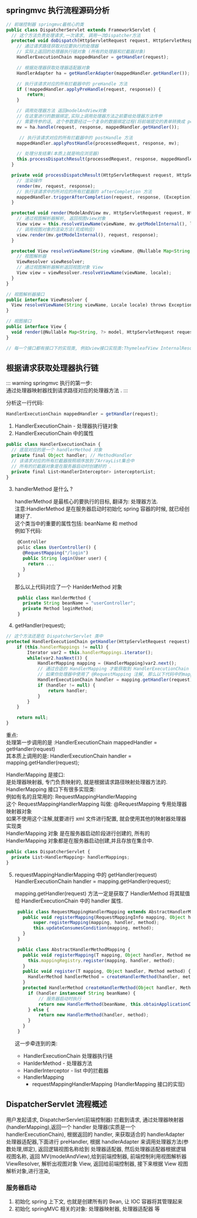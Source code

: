 ## springmvc 执行流程源码分析

```js
// 前端控制器 springmvc最核心的类
public class DispatcherServlet extends FrameworkServlet {
  // 这个方法负责处理请求,一次请求, 调用一次Dispatcher方法
  protected void doDispatch(HttpServletRequest request, HttpServletResponse response) throws Exception {
    // 通过请求路径获取对应要执行的处理器
    // 实际上返回的处理器执行链对象 (所有的处理器和拦截器对象)
    HandlerExecutionChain mappedHandler = getHandler(request);

    // 根据处理器获取处理器适配器对象
    HandlerAdapter ha = getHandlerAdapter(mappedHandler.getHandler()); // handler就是controller

    // 执行该请求对应的所有拦截器中的 preHandle 方法
    if (!mappedHandler.applyPreHandle(request, response)) {
        return;
    }

    // 调用处理器方法 返回modelAndView对象
    // 在这里进行的数据绑定,实际上调用处理器方法之前要给处理器方法传参
    // 需要传参的话, 这个参数要经过一个复杂的数据绑定过程(将前端提交的表单转换成 pojo 对象)
    mv = ha.handle(request, response, mappedHandler.getHandler());

     // 执行该请求对应的所有拦截器中的 postHandle 方法
    mappedHandler.applyPostHandle(processedRequest, response, mv);

    // 处理分发结果(本质上就是响应浏览器)
    this.processDispatchResult(processedRequest, response, mappedHandler, mv, (Exception)dispatchException);
  }

  private void processDispatchResult(HttpServletRequest request, HttpServletResponse response, @Nullable HandlerExecutionChain mappedHandler, @Nullable ModelAndView mv, @Nullable Exception exception) throws Exception {
    // 渲染操作
    render(mv, request, response);
    // 执行该请求中的所对应的所有拦截器的 afterCompletion 方法
    mappedHandler.triggerAfterCompletion(request, response, (Exception)null);
  }

  protected void render(ModelAndView mv, HttpServletRequest request, HttpServletResponse response) throws Exception {
    // 通过视图解析器解析, 返回视图view对象
    View view = this.resolveViewName(viewName, mv.getModelInternal(), locale, request);
    // 调用视图对象的渲染方法(完成响应)
    view.render(mv.getModelInternal(), request, response);
  }

  protected View resolveViewName(String viewName, @Nullable Map<String, Object> model, Locale locale, HttpServletRequest request) throws Exception {
    // 视图解析器
    ViewResolver viewResolver;
    // 通过视图解析器解析返回视图对象 View
    View view = viewResolver.resolveViewName(viewName, locale);
  }
}

// 视图解析器接口
public interface ViewResolver {
  View resolveViewName(String viewName, Locale locale) throws Exception;
}

// 视图接口
public interface View {
  void render(@Nullable Map<String, ?> model, HttpServletRequest request, HttpServletResponse response) throws Exception;
}

// 每一个接口都有接口下的实现类, 例如view接口实现类:ThymeleafView InternalResourceView

```

## 根据请求获取处理器执行链

::: warning
springmvc 执行的第一步: <br>
通过处理器映射器找到请求路径对应的处理器方法 .
:::

分析这一行代码:

```js
HandlerExecutionChain mappedHandler = getHandler(request);
```

1. HandlerExecutionChain - 处理器执行链对象
2. HandlerExecutionChain 中的属性

```js
public class HandlerExecutionChain {
  // 底层对应的是一个 handlerMethod 对象
  private final Object handler; // MethodHandler
  // 该请求对应的所有拦截器按照顺序放到了ArrayList集合中
  // 所有的拦截器对象是在服务器启动时创建好的 .
  private final List<HandlerInterceptor> interceptorList;
}
```

3. handlerMethod 是什么 ?

   handlerMethod 是最核心的要执行的目标, 翻译为: 处理器方法. <br>
   注意:HandlerMethod 是在服务器启动时初始化 spring 容器的时候, 就已经创建好了. <br>
   这个类当中的重要的属性包括: beanName 和 method <br>
   例如下代码:

   ```js
    @Controller
    pulic class UserController() {
      @RequestMapping("/login")
      public String login(User user) {
        return ...
      }
    }
   ```

   那么以上代码对应了一个 HanlderMethod 对象 <br>

   ```js
    public class HanlderMethod {
      private String beanName = "userController";
      private Method loginMethod;
    }
   ```

4. getHandler(request);

```js
// 这个方法还是在 DispatcherServlet 类中
protected HandlerExecutionChain getHandler(HttpServletRequest request) throws Exception {
    if (this.handlerMappings != null) {
        Iterator var2 = this.handlerMappings.iterator();
        while(var2.hasNext()) {
            HandlerMapping mapping = (HandlerMapping)var2.next();
            // 通过合适的 HandlerMapping 才能获取到 HandlerExecutionChain 对象
            // 如果你处理器中使用了 @RequestMapping 注解, 那么以下代码中的mapping是: requestMappingHandlerMapping
            HandlerExecutionChain handler = mapping.getHandler(request);
            if (handler != null) {
                return handler;
            }
        }
    }

    return null;
}
```

重点: <br>
处理第一步调用的是 :HandlerExecutionChain mappedHandler = getHandler(request) <br>
其本质上调用的是: HandlerExecutionChain handler = mapping.getHandler(request);

HandlerMapping 是接口: <br>
是处理器映射器, 专门负责映射的, 就是根据请求路径映射处理器方法的. <br>
HandlerMapping 接口下有很多实现类: <br>
例如有名的且常用的: RequestMappingHandlerMapping <br>
这个 RequestMappingHandlerMapping 叫做: @RequestMapping 专用处理器映射器对象 <br>
如果不使用这个注解,就要进行 xml 文件进行配置, 就会使用其他的映射器处理器实现类 <br>
HandlerMapping 对象 是在服务器启动阶段进行创建的, 所有的 HandlerMapping 对象都是在服务器启动创建,并且存放在集合中. <br>

```js
public class DispatcherServlet {
  private List<HandlerMapping> handlerMappings;
}
```

5. requestMappingHandlerMapping 中的 getHandler(request)
   HandlerExecutionChain handler = mapping.getHandler(request); <br>

   mapping.getHandler(request) 方法一定是获取了 HandlerMethod 将其赋值给 HandlerExecutionChain 中的 handler 属性.

   ```js
    public class RequestMappingHandlerMapping extends AbstractHandlerMethodMapping {
      public void registerMapping(RequestMappingInfo mapping, Object handler, Method method) {
          super.registerMapping(mapping, handler, method);
          this.updateConsumesCondition(mapping, method);
      }
    }

    public class AbstractHandlerMethodMapping {
      public void registerMapping(T mapping, Object handler, Method method) {
        this.mappingRegistry.register(mapping, handler, method);
      }
      public void register(T mapping, Object handler, Method method) {
        HandlerMethod handlerMethod = createHandlerMethod(handler, method);
      }
      protected HandlerMethod createHandlerMethod(Object handler, Method method) {
        if (handler instanceof String beanName) {
            // 服务器启动时执行
            return new HandlerMethod(beanName, this.obtainApplicationContext().getAutowireCapableBeanFactory(), this.obtainApplicationContext(), method);
        } else {
            return new HandlerMethod(handler, method);
        }
      }
    }

   ```

   这一步牵连到的类: <br>

   - HandlerExecutionChain 处理器执行链
   - HanlderMethod - 处理器方法
   - HandlerInterceptor - list 中的拦截器
   - HandlerMapping
     - requestMappingHandlerMapping (HandlerMapping 接口的实现)

## DispatcherServlet 流程概述

用户发起请求, DispatcherServlet(前端控制器) 拦截到请求, 通过处理器映射器(handlerMapping),返回一个 handler 处理器(实质是一个 handlerExecutionChain), 根据返回的 handler, 来获取适合的 handlerAdapter 处理器适配器,下面进行 preHandler, 根据 handlerAdapter 来调用处理器方法(参数处理,绑定), 返回逻辑视图名称给到 处理器适配器, 然后处理器适配器根据逻辑视图名称, 返回 MV(modelAndView),给到前端控制器, 前端控制利用视图解析器 ViewResolver, 解析出视图对象 View, 返回给前端控制器, 接下来根据 View 视图解析对象,进行渲染,

### 服务器启动

1. 初始化 spring 上下文, 也就是创建所有的 Bean, 让 IOC 容器将其管理起来
2. 初始化 springMVC 相关的对象: 处理器映射器, 处理器适配器 等
